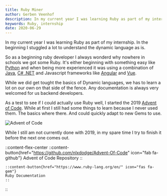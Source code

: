 ```yaml
---
title: Ruby Miner
author: Gerben Veenhof
description: In my current year I was learning Ruby as part of my internship. In the beginning I stuggled a lot to understand the dynamic language as is.
keywords: Ruby, internship
date: 2020-06-29
---
```


In my current year I was learning Ruby as part of my internship. In the beginning I stuggled a lot to understand the dynamic language as is.

So as a beginning ruby developer I always wonderd why nowhere in schools we got some Ruby. It's either beginning with something easy like [Python](https://python.org/) and when being more experienced it was using a combination of [Java](https://www.java.com/nl/), [C# .NET](https://dotnet.microsoft.com/) and Javascript frameworks like [Angular](https://angular.io/) and [Vue](https://vuejs.org/).

While we did get tought the basics of Dynamic languages, we has to learn a lot on our own on that side of the fence. Any documentation is always very welcomed for us backend developers.

As a test to see if I could actually use Ruby well, I started the 2019 [Advent of Code](https://adventofcode.com/2019). While at first I still had some things to learn because I never used them. The basics where there. And could quickly adapt to new Gems to use.

![Advent of Code](/images/posts/advent_of_code.webp)

While I still am not currently done with 2019, in my spare time I try to finish it before the next one comes out.

::content-flex-center
    ::content-button{href="https://github.com/nlxdodge/Advent-Of-Code" icon="fab fa-github"}
    Advent of Code Repository
    ::

    ::content-button{href="https://www.ruby-lang.org/en/" icon="fas fa-gem"}
    Ruby Documentation
    ::
::

